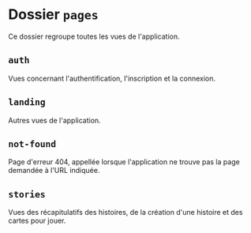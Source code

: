 # Dossier `pages`
Ce dossier regroupe toutes les vues de l'application.

## `auth`
Vues concernant l'authentification, l'inscription et la connexion.

## `landing`
Autres vues de l'application.

## `not-found`
Page d'erreur 404, appellée lorsque l'application ne trouve pas la page demandée à l'URL indiquée.

## `stories`
Vues des récapitulatifs des histoires, de la création d'une histoire et des cartes pour jouer.
